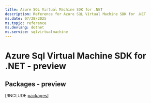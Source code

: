 ```yaml
---
title: Azure SQL Virtual Machine SDK for .NET
description: Reference for Azure SQL Virtual Machine SDK for .NET
ms.date: 07/28/2025
ms.topic: reference
ms.devlang: dotnet
ms.service: sqlvirtualmachine
---
```

# Azure Sql Virtual Machine SDK for .NET - preview
## Packages - preview
[!INCLUDE [packages](sql-virtual-machine-index.md)]